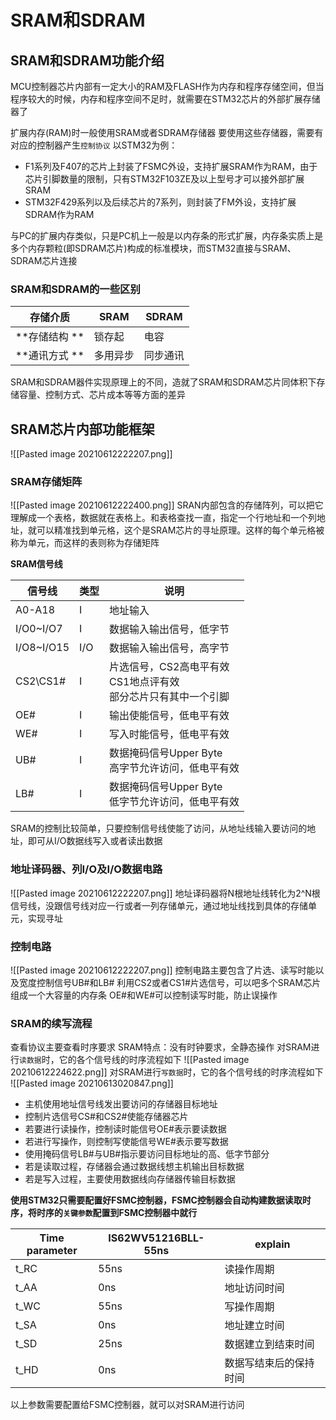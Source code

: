 # SRAM和SDRAM
## SRAM和SDRAM功能介绍
MCU控制器芯片内部有一定大小的RAM及FLASH作为内存和程序存储空间，但当程序较大的时候，内存和程序空间不足时，就需要在STM32芯片的外部扩展存储器了

扩展内存(RAM)时一般使用SRAM或者SDRAM存储器
要使用这些存储器，需要有对应的控制器产生`控制协议`
以STM32为例：

+ F1系列及F407的芯片上封装了FSMC外设，支持扩展SRAM作为RAM，由于芯片引脚数量的限制，只有STM32F103ZE及以上型号才可以接外部扩展SRAM
+ STM32F429系列以及后续芯片的7系列，则封装了FM外设，支持扩展SDRAM作为RAM

与PC的扩展内存类似，只是PC机上一般是以内存条的形式扩展，内存条实质上是多个内存颗粒(即SDRAM芯片)构成的标准模块，而STM32直接与SRAM、SDRAM芯片连接

### SRAM和SDRAM的一些区别
| 存储介质 | SRAM     | SDRAM    |
| -------- | -------- | -------- |
| **存储结构 **| 锁存起   | 电容     |
| **通讯方式 **| 多用异步 | 同步通讯 |

SRAM和SDRAM器件实现原理上的不同，造就了SRAM和SDRAM芯片同体积下存储容量、控制方式、芯片成本等等方面的差异

## SRAM芯片内部功能框架
![[Pasted image 20210612222207.png]]
### SRAM存储矩阵
![[Pasted image 20210612222400.png]]
SRAN内部包含的存储阵列，可以把它理解成一个表格，数据就在表格上。和表格查找一直，指定一个行地址和一个列地址，就可以精准找到单元格，这个是SRAM芯片的寻址原理。这样的每个单元格被称为单元，而这样的表则称为存储矩阵

**SRAM信号线**

| 信号线     | 类型 | 说明                                                                   |
| ---------- | ---- | ---------------------------------------------------------------------- |
| A0-A18     | I    | 地址输入                                                               |
| I/O0~I/O7  | I    | 数据输入输出信号，低字节                                               |
| I/O8~I/O15 | I/O  | 数据输入输出信号，高字节                                               |
| CS2\CS1#   | I    | 片选信号，CS2高电平有效</br>CS1地点评有效</br>部分芯片只有其中一个引脚 |
| OE#        | I    | 输出使能信号，低电平有效                                               |
| WE#        | I    | 写入时能信号，低电平有效                                               |
| UB#        | I    | 数据掩码信号Upper Byte</br>高字节允许访问，低电平有效                  |
| LB#        | I    | 数据掩码信号Upper Byte</br>低字节允许访问，低电平有效                                                                       |

SRAM的控制比较简单，只要控制信号线使能了访问，从地址线输入要访问的地址，即可从I/O数据线写入或者读出数据

### 地址译码器、列I/O及I/O数据电路
![[Pasted image 20210612222207.png]]
地址译码器将N根地址线转化为2^N根信号线，没跟信号线对应一行或者一列存储单元，通过地址线找到具体的存储单元，实现寻址

### 控制电路
![[Pasted image 20210612222207.png]]
控制电路主要包含了片选、读写时能以及宽度控制信号UB#和LB#
利用CS2或者CS1#片选信号，可以吧多个SRAM芯片组成一个大容量的内存条
OE#和WE#可以控制读写时能，防止误操作

### SRAM的续写流程
查看协议主要查看时序要求
SRAM特点：没有时钟要求，全静态操作
对SRAM进行`读数据`时，它的各个信号线的时序流程如下
![[Pasted image 20210612224622.png]]
对SRAM进行`写数据`时，它的各个信号线的时序流程如下
![[Pasted image 20210613020847.png]]

+ 主机使用地址信号线发出要访问的存储器目标地址
+ 控制片选信号CS#和CS2#使能存储器芯片
+ 若要进行读操作，控制读时能信号OE#表示要读数据
+ 若进行写操作，则控制写使能信号WE#表示要写数据
+ 使用掩码信号LB#与UB#指示要访问目标地址的高、低字节部分
+ 若是读取过程，存储器会通过数据线想主机输出目标数据
+ 若是写入过程，主要使用数据线向存储器传输目标数据

**使用STM32只需要配置好FSMC控制器，FSMC控制器会自动构建数据读取时序，将时序的`关键参数`配置到FSMC控制器中就行**

| Time parameter | IS62WV51216BLL-55ns | explain                |
| -------------- | ------------------- | ---------------------- |
| t_RC           | 55ns                | 读操作周期             |
| t_AA           | 0ns                 | 地址访问时间           |
| t_WC           | 55ns                | 写操作周期             |
| t_SA           | 0ns                 | 地址建立时间           |
| t_SD           | 25ns                | 数据建立到结束时间     |
| t_HD           | 0ns                 | 数据写结束后的保持时间 |

以上参数需要配置给FSMC控制器，就可以对SRAM进行访问
